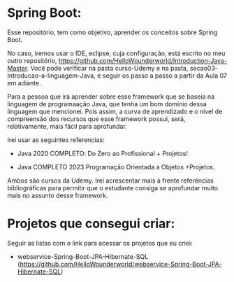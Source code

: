 # Spring Boot:
Esse repositório, tem como objetivo, aprender os conceitos sobre Spring Boot.

No caso, iremos usar o IDE, eclipse, cuja configuração, está escrito no meu outro repositório, https://github.com/HelloWounderworld/Introduction-Java-Master. Você pode verificar na pasta curso-Udemy e na pasta, secao03-Introducao-a-linguagem-Java, e seguir os passo a passo a partir da Aula 07 em adiante.

Para a pessoa que irá aprender sobre esse framework que se baseia na linguagem de programaação Java, que tenha um bom domínio dessa linguagem que mencionei. Pois assim, a curva de aprendizado e o nível de compreensão dos recursos que esse framework possui, será, relativamente, mais fácil para aprofundar.

Irei usar as seguintes referencias:

- Java 2020 COMPLETO: Do Zero ao Profissional + Projetos!

- Java COMPLETO 2023 Programação Orientada a Objetos +Projetos.

Ambos são cursos da Udemy. Irei acrescentar mais à frente referências bibliográficas para permitir que o estudante consiga se aprofundar muito mais no assunto desse framework.

# Projetos que consegui criar:
Seguir as listas com o link para acessar os projetos que eu criei:

- webservice-Spring-Boot-JPA-Hibernate-SQL (https://github.com/HelloWounderworld/webservice-Spring-Boot-JPA-Hibernate-SQL)
